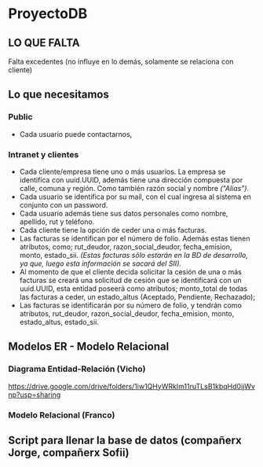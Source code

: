 # ProyectoDB

## LO QUE FALTA

Falta excedentes (no influye en lo demás, solamente se relaciona con cliente)

## Lo que necesitamos

### Public
* Cada usuario puede contactarnos, 

### Intranet y clientes

* Cada cliente/empresa tiene uno o más usuarios. La empresa se identifica con uuid.UUID, además tiene una dirección compuesta por calle, comuna y región. Como también razón social y nombre _("Alias")_.
* Cada usuario se identifica por su mail, con el cual ingresa al sistema en conjunto con un password.
* Cada usuario además tiene sus datos personales como nombre, apellido, rut y teléfono.
* Cada cliente tiene la opción de ceder una o más facturas.
* Las facturas se identifican por el número de folio. Además estas tienen atributos, como; rut_deudor, razon_social_deudor, fecha_emision, monto, estado_sii. _(Estas facturas sólo estarán en la BD de desarrollo, ya que, luego esta información se sacará del SII)_.
* Al momento de que el cliente decida solicitar la cesión de una o más facturas se creará una solicitud de cesión que se identificará con un uuid.UUID, esta entidad poseerá como atributos; monto_total de todas las facturas a ceder, un estado_altus (Aceptado, Pendiente, Rechazado);
* Las facturas se identificarán por su número de folio, y tendrán como atributos, rut_deudor, razon_social_deudor, fecha_emision, monto, estado_altus, estado_sii. 


## Modelos ER - Modelo Relacional

### Diagrama Entidad-Relación (Vicho)

https://drive.google.com/drive/folders/1iw1QHyWRkIm11ruTLsB1kbqHd0ijWvnp?usp=sharing 

### Modelo Relacional (Franco)


## Script para llenar la base de datos (compañerx Jorge, compañerx Sofii)


